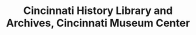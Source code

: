 ---
layout: repo
title: "Cincinnati History Library and Archives, Cincinnati Museum Center"
id: 334
permalink: repos/334/
---
